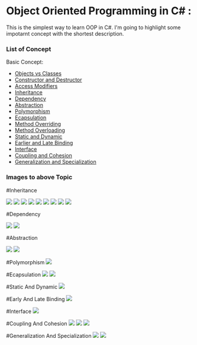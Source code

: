 # Object Oriented Programming in C# :

This is the simplest way to learn OOP in C#. I'm going to highlight some impotarnt concept with the shortest description.

### List of Concept

Basic Concept:

* [Objects vs Classes](https://github.com/SUDOARSDEV/OOP_CSharp/tree/main/T1_ObjectvsClass)
* [Constructor and Destructor](https://github.com/SUDOARSDEV/OOP_CSharp/tree/main/T2_Constructor_Destructor)
* [Access Modifiers](https://github.com/SUDOARSDEV/OOP_CSharp/tree/main/T3_Access_Modifier)
* [Inheritance](https://github.com/SUDOARSDEV/OOP_CSharp/tree/main/T4_Inheritance)
* [Dependency](https://github.com/SUDOARSDEV/OOP_CSharp/tree/main/T5_Dependency)
* [Abstraction](https://github.com/SUDOARSDEV/OOP_CSharp/tree/main/T6_Abstraction)
* [Polymorphism](https://github.com/SUDOARSDEV/OOP_CSharp/tree/main/T7_Polymorphism)
* [Ecapsulation](https://github.com/SUDOARSDEV/OOP_CSharp/tree/main/T8_Ecapsulation) 
* [Method Overriding](https://github.com/SUDOARSDEV/OOP_CSharp/tree/main/T9_Method%20Overriding)
* [Method Overloading](https://github.com/SUDOARSDEV/OOP_CSharp/tree/main/T10_Method%20Overloading)
* [Static and Dynamic](https://github.com/SUDOARSDEV/OOP_CSharp/tree/main/T11_Static%20and%20Dynamic)
* [Earlier and Late Binding](https://github.com/SUDOARSDEV/OOP_CSharp/tree/main/T12_Earlier%20and%20Late%20Binding)
* [Interface](https://github.com/SUDOARSDEV/OOP_CSharp/tree/main/T13_Interface)
* [Coupling and Cohesion](https://github.com/SUDOARSDEV/OOP_CSharp/tree/main/T14_Coupling%20and%20Cohesion)
* [Generalization and Specialization](https://github.com/SUDOARSDEV/OOP_CSharp/tree/main/T15_Generalization%20and%20Specialization)


### Images to above Topic

#Inheritance

![](https://github.com/SUDOARSDEV/OOP_CSharp/blob/main/T4_Inheritance/1.png)
![](https://github.com/SUDOARSDEV/OOP_CSharp/blob/main/T4_Inheritance/2.png)
![](https://github.com/SUDOARSDEV/OOP_CSharp/blob/main/T4_Inheritance/3.png)
![](https://github.com/SUDOARSDEV/OOP_CSharp/blob/main/T4_Inheritance/4.png)
![](https://github.com/SUDOARSDEV/OOP_CSharp/blob/main/T4_Inheritance/5.png)
![](https://github.com/SUDOARSDEV/OOP_CSharp/blob/main/T4_Inheritance/6.png)
![](https://github.com/SUDOARSDEV/OOP_CSharp/blob/main/T4_Inheritance/7.png)
![](https://github.com/SUDOARSDEV/OOP_CSharp/blob/main/T4_Inheritance/8.png)
![](https://github.com/SUDOARSDEV/OOP_CSharp/blob/main/T4_Inheritance/9.png)


#Dependency


![](https://github.com/SUDOARSDEV/OOP_CSharp/blob/main/T5_Dependency/depend1.png)
![](https://github.com/SUDOARSDEV/OOP_CSharp/blob/main/T5_Dependency/depend2.png)


#Abstraction

![](https://github.com/SUDOARSDEV/OOP_CSharp/blob/main/T6_Abstraction/note.png)
![](https://github.com/SUDOARSDEV/OOP_CSharp/blob/main/T6_Abstraction/structure.png)

#Polymorphism
![](https://github.com/SUDOARSDEV/OOP_CSharp/blob/main/T7_Polymorphism/poly.png)

#Ecapsulation
![](https://github.com/SUDOARSDEV/OOP_CSharp/blob/main/T8_Ecapsulation/e1.png)
![](https://github.com/SUDOARSDEV/OOP_CSharp/blob/main/T8_Ecapsulation/e2.png)

#Static And Dynamic
![](https://github.com/SUDOARSDEV/OOP_CSharp/blob/main/T11_Static%20and%20Dynamic/sd1.png)

#Early And Late Binding
![](https://github.com/SUDOARSDEV/OOP_CSharp/blob/main/T12_Earlier%20and%20Late%20Binding/el1.png)

#Interface
![](https://github.com/SUDOARSDEV/OOP_CSharp/blob/main/T13_Interface/i1.png)

#Coupling And Cohesion
![](https://github.com/SUDOARSDEV/OOP_CSharp/blob/main/T14_Coupling%20and%20Cohesion/1.png)
![](https://github.com/SUDOARSDEV/OOP_CSharp/blob/main/T14_Coupling%20and%20Cohesion/2.png)
![](https://github.com/SUDOARSDEV/OOP_CSharp/blob/main/T14_Coupling%20and%20Cohesion/3.png)

#Generalization And Specialization
![](https://github.com/SUDOARSDEV/OOP_CSharp/blob/main/T15_Generalization%20and%20Specialization/1.png)
![](https://github.com/SUDOARSDEV/OOP_CSharp/blob/main/T15_Generalization%20and%20Specialization/2.png)